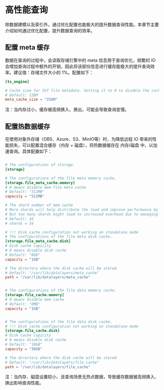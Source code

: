 # 高性能查询

除数据建模以及索引外，通过优化配置也能极大的提升数据查询性能。本章节主要介绍如何通过优化配置，提升数据查询的效率。

## 配置 meta 缓存

数据在查询的过程中，会读取存储引擎中的 meta 信息用于查询优化，频繁的 IO 会增加查询过程中额外的开销，因此将该部份信息进行缓存能极大的提升查询效率。建议值：存储文件大小的 1%。配置如下：

```toml
[ts_engine]

# Cache size for SST file metadata. Setting it to 0 to disable the cache.
# Default: 128M
meta_cache_size = "256M"
```

注：当内存过小，缓存被高频换入、换出，可能会导致查询变慢。

## 配置热数据缓存

在使用对象外存储（OBS、Azure、S3、MinIO等）时，为降低远程 IO 带来的性能损失，可以配置混合缓存（内存 + 磁盘），将热数据缓存在 内存/磁盘 中，以加速查询。具体配置如下：

```toml

# The configurations of storage.
[storage]

# The configurations of the file meta memory cache.
[storage.file_meta_cache.memory]
# 0 means disable mem file meta cache
# Default: "512MB"
capacity = "512MB"

# The shard number of mem cache
# More shards will help distribute the load and improve performance by reducing contention.
# But too many shards might lead to increased overhead due to managing more individual cache segments.
# Default: 16
# shards = 16

# !!! Disk cache configuration not working on standalone mode
# The configurations of the file meta disk cache.
[storage.file_meta_cache.disk]
# Disk cache capicity
# 0 means disable disk cache
# Default: "0GB"
capacity = "1GB"

# The directory where the disk cache will be stored
# Default: "/var/lib/datalayers/meta_cache"
path = "/var/lib/datalayers/meta_cache"


# The configurations of the file data memory cache.
[storage.file_cache.memory]
# 0 means disable mem cache
# Default: "0MB"
capacity = "1GB"


# The configurations of the file data disk cache.
# !!! Disk cache configuration not working on standalone mode
[storage.file_cache.disk]
# Disk cache capicity
# 0 means disable disk cache
# Default: "10GB"
capacity = "30GB"

# The directory where the disk cache will be stored
# Default: "/var/lib/datalayers/file_cache"
path = "/var/lib/datalayers/file_cache"
```

注：当内存、磁盘设置较小、且查询场景无热点数据，导致缓存数据被高频换入、换出影响查询性能。
